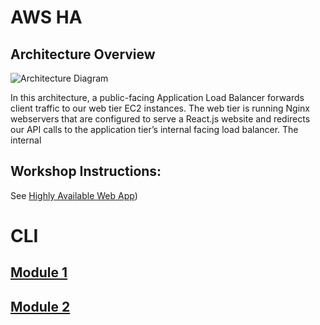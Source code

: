 # AWS HA

## Architecture Overview
![Architecture Diagram](https://static.us-east-1.prod.workshops.aws/public/5275bcf4-7b53-42b4-8eee-5d6edd6ac63f/static/images/ha-webapp/HA-LAB.svg)

In this architecture, a public-facing Application Load Balancer forwards client traffic to our web tier EC2 instances. The web tier is running Nginx webservers that are configured to serve a React.js website and redirects our API calls to the application tier’s internal facing load balancer. The internal  

## Workshop Instructions:

See [Highly Available Web App](https://catalog.us-east-1.prod.workshops.aws/workshops/5ceb632a-c07f-44a5-a3bd-b8f616a631c0/en-US/introduction/overview))

# CLI
## [Module 1](module1.md)
## [Module 2](module2.md)



